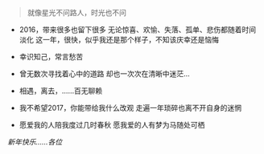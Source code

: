 > 就像星光不问路人，时光也不问

- 2016，带来很多也留下很多
无论惊喜、欢愉、失落、孤单、悲伤都随着时间淡化
这一年，很快，似乎我还是那个样子，不知该庆幸还是恼悔

- 幸识知己，常言愁苦

- 曾无数次寻找着心中的道路
却也一次次在清晰中迷茫…

- 相遇，离去，……百无聊赖

- 我不希望2017，你能带给我什么改观
走遍一年琐碎也离不开自身的迷惘

- 愿爱我的人陪我度过几时春秋
愿我爱的人有梦为马随处可栖

*新年快乐……各位*